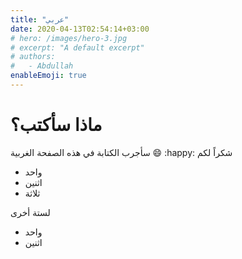 ```yaml
---
title: "عربي"
date: 2020-04-13T02:54:14+03:00
# hero: /images/hero-3.jpg
# excerpt: "A default excerpt"
# authors: 
#   - Abdullah
enableEmoji: true
---
```


# ماذا سأكتب؟ 
سأجرب الكتابة في هذه الصفحة الغربية 
:smile:
:happy:
شكراً لكم
- واحد
- اثنين
- ثلاثة 

لستة أخرى 
* واحد
* اثنين

